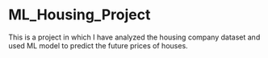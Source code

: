 # ML_Housing_Project
This is a project in which I have analyzed the housing company dataset and used ML model to predict the future prices of houses.
